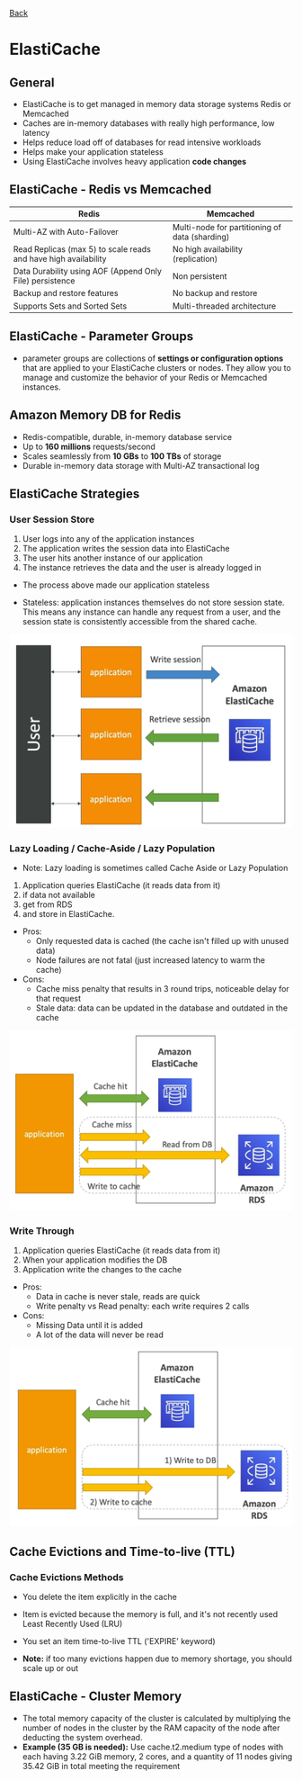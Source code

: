[Back](./AWS.md)

# ElastiCache

## General

- ElastiCache is to get managed in memory data storage systems Redis or Memcached
- Caches are in-memory databases with really high performance, low latency
- Helps reduce load off of databases for read intensive workloads
- Helps make your application stateless
- Using ElastiCache involves heavy application **code changes**

## ElastiCache - Redis vs Memcached

| Redis                                                           | Memcached                                      |
| --------------------------------------------------------------- | ---------------------------------------------- |
| Multi-AZ with Auto-Failover                                     | Multi-node for partitioning of data (sharding) |
| Read Replicas (max 5) to scale reads and have high availability | No high availability (replication)             |
| Data Durability using AOF (Append Only File) persistence        | Non persistent                                 |
| Backup and restore features                                     | No backup and restore                          |
| Supports Sets and Sorted Sets                                   | Multi-threaded architecture                    |

## ElastiCache - Parameter Groups

- parameter groups are collections of **settings or configuration options** that are applied to your ElastiCache clusters or nodes. They allow you to manage and customize the behavior of your Redis or Memcached instances.

## Amazon Memory DB for Redis

- Redis-compatible, durable, in-memory database service
- Up to **160 millions** requests/second
- Scales seamlessly from **10 GBs** to **100 TBs** of storage
- Durable in-memory data storage with Multi-AZ transactional log

## ElastiCache Strategies

### User Session Store

1. User logs into any of the application instances
2. The application writes the session data into ElastiCache
3. The user hits another instance of our application
4. The instance retrieves the data and the user is already logged in

- The process above made our application stateless

- Stateless: application instances themselves do not store session state. This means any instance can handle any request from a user, and the session state is consistently accessible from the shared cache.

![User Session Store](./assets/3.png)

### Lazy Loading / Cache-Aside / Lazy Population

- Note: Lazy loading is sometimes called Cache Aside or Lazy Population

1. Application queries ElastiCache (it reads data from it)
2. if data not available
3. get from RDS
4. and store in ElastiCache.

- Pros:
  - Only requested data is cached (the cache isn't filled up with unused data)
  - Node failures are not fatal (just increased latency to warm the cache)
- Cons:
  - Cache miss penalty that results in 3 round trips, noticeable delay for that request
  - Stale data: data can be updated in the database and outdated in the cache

![Lazy Loading](./assets/4.png)

### Write Through

1. Application queries ElastiCache (it reads data from it)
2. When your application modifies the DB
3. Application write the changes to the cache

- Pros:
  - Data in cache is never stale, reads are quick
  - Write penalty vs Read penalty: each write requires 2 calls
- Cons:
  - Missing Data until it is added
  - A lot of the data will never be read

![Lazy Loading](./assets/5.png)

## Cache Evictions and Time-to-live (TTL)

### Cache Evictions Methods

- You delete the item explicitly in the cache
- Item is evicted because the memory is full, and it's not recently used Least Recently Used (LRU)
- You set an item time-to-live TTL ('EXPIRE' keyword)

- **Note:** if too many evictions happen due to memory shortage, you should scale up or out

## ElastiCache - Cluster Memory

- The total memory capacity of the cluster is calculated by multiplying the number of nodes in the cluster by the RAM capacity of the node after deducting the system overhead.
- **Example (35 GB is needed):** Use cache.t2.medium type of nodes with each having 3.22 GiB memory, 2 cores, and a quantity of 11 nodes giving 35.42 GiB in total meeting the requirement
